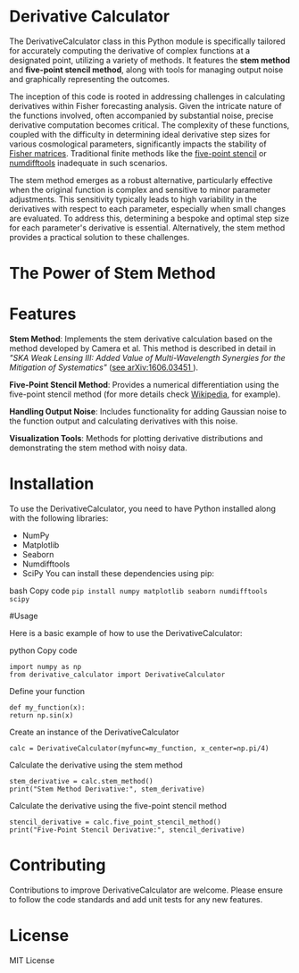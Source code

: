 # Derivative Calculator

The DerivativeCalculator class in this Python module is specifically tailored for accurately computing the derivative of complex functions at a designated point, utilizing a variety of methods. It features the **stem method** and **five-point stencil method**, along with tools for managing output noise and graphically representing the outcomes.

The inception of this code is rooted in addressing challenges in calculating derivatives within Fisher forecasting analysis. Given the intricate nature of the functions involved, often accompanied by substantial noise, precise derivative computation becomes critical. The complexity of these functions, coupled with the difficulty in determining ideal derivative step sizes for various cosmological parameters, significantly impacts the stability of [Fisher matrices](https://en.wikipedia.org/wiki/Fisher_information). Traditional finite methods like the [five-point stencil](https://en.wikipedia.org/wiki/Five-point_stencil) or [numdifftools](https://numdifftools.readthedocs.io/en/master/) inadequate in such scenarios.

The stem method emerges as a robust alternative, particularly effective when the original function is complex and sensitive to minor parameter adjustments. This sensitivity typically leads to high variability in the derivatives with respect to each parameter, especially when small changes are evaluated. To address this, determining a bespoke and optimal step size for each parameter's derivative is essential. Alternatively, the stem method provides a practical solution to these challenges.

# The Power of Stem Method


# Features

**Stem Method**: Implements the stem derivative calculation based on the method developed by Camera et al.
This method is described in detail in *"SKA Weak Lensing III: Added Value of Multi-Wavelength Synergies for the Mitigation of Systematics"* ([see arXiv:1606.03451
](https://arxiv.org/abs/1606.03451)).

**Five-Point Stencil Method**: Provides a numerical differentiation using the five-point stencil method (for more details check [Wikipedia](https://en.wikipedia.org/wiki/Five-point_stencil), for example).

**Handling Output Noise**: Includes functionality for adding Gaussian noise to the function output and calculating derivatives with this noise.

**Visualization Tools**: Methods for plotting derivative distributions and demonstrating the stem method with noisy data.

# Installation

To use the DerivativeCalculator, you need to have Python installed along with the following libraries:

- NumPy
- Matplotlib
- Seaborn
- Numdifftools
- SciPy
You can install these dependencies using pip:

bash
Copy code
`pip install numpy matplotlib seaborn numdifftools scipy`

#Usage

Here is a basic example of how to use the DerivativeCalculator:

python
Copy code
```
import numpy as np
from derivative_calculator import DerivativeCalculator
```



Define your function
```
def my_function(x):
return np.sin(x)
```

Create an instance of the DerivativeCalculator
```
calc = DerivativeCalculator(myfunc=my_function, x_center=np.pi/4)
```

Calculate the derivative using the stem method
```
stem_derivative = calc.stem_method()
print("Stem Method Derivative:", stem_derivative)
```

Calculate the derivative using the five-point stencil method
```
stencil_derivative = calc.five_point_stencil_method()
print("Five-Point Stencil Derivative:", stencil_derivative)
```

# Contributing

Contributions to improve DerivativeCalculator are welcome. Please ensure to follow the code standards and add unit tests for any new features.

# License

MIT License
